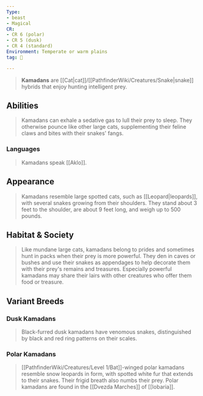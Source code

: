```yaml
---
Type:
- beast
- Magical
CR:
- CR 6 (polar)
- CR 5 (dusk)
- CR 4 (standard)
Environment: Temperate or warm plains
tag: 👹

---
```


> **Kamadans** are [[Cat|cat]]/[[PathfinderWiki/Creatures/Snake|snake]] hybrids that enjoy hunting intelligent prey.



## Abilities

> Kamadans can exhale a sedative gas to lull their prey to sleep. They otherwise pounce like other large cats, supplementing their feline claws and bites with their snakes' fangs.


### Languages

> Kamadans speak [[Aklo]].


## Appearance

> Kamadans resemble large spotted cats, such as [[Leopard|leopards]], with several snakes growing from their shoulders. They stand about 3 feet to the shoulder, are about 9 feet long, and weigh up to 500 pounds.


## Habitat & Society

> Like mundane large cats, kamadans belong to prides and sometimes hunt in packs when their prey is more powerful. They den in caves or bushes and use their snakes as appendages to help decorate them with their prey's remains and treasures. Especially powerful kamadans may share their lairs with other creatures who offer them food or treasure.


## Variant Breeds


### Dusk Kamadans

> Black-furred dusk kamadans have venomous snakes, distinguished by black and red ring patterns on their scales.


### Polar Kamadans

> [[PathfinderWiki/Creatures/Level 1/Bat]]-winged polar kamadans resemble snow leopards in form, with spotted white fur that extends to their snakes. Their frigid breath also numbs their prey. Polar kamadans are found in the [[Dvezda Marches]] of [[Iobaria]].







